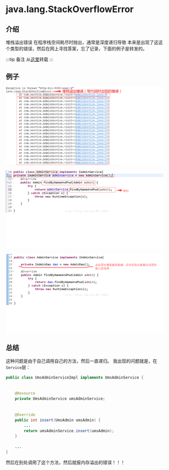 # java.lang.StackOverflowError

## 介绍

堆栈溢出错误
在程序栈空间耗尽时抛出，通常是深度递归导致
本来是出现了这这个类型的错误，然后在网上寻找答案，忘了记录，下面的例子是转发的。

:::tip 备注
从[这里](https://blog.csdn.net/Mr_faded/article/details/78275091)转载
:::

## 例子

![bug1](/bugs/bug1.png)

![bug2](/bugs/bug2.png)

![bug3](/bugs/bug3.png)

## 总结

这种问题是由于自己调用自己的方法，然后一直递归。
我出现的问题就是，在```Service```层：
```java {11}
public class UmsAdminServiceImpl implements UmsAdminService {
    

    @Resource
    private UmsAdminService umsAdminService;
    

    @Override
    public int insert(UmsAdmin umsAdmin) {
        ...
        return umsAdminService.insert(umsAdmin);
    }

    ...
}
```
然后在别处调用了这个方法，然后就报内存溢出的错误！！！
